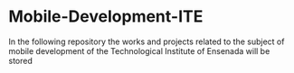 # Mobile-Development-ITE
In the following repository the works and projects related to the subject of mobile development of the Technological Institute of Ensenada will be stored
